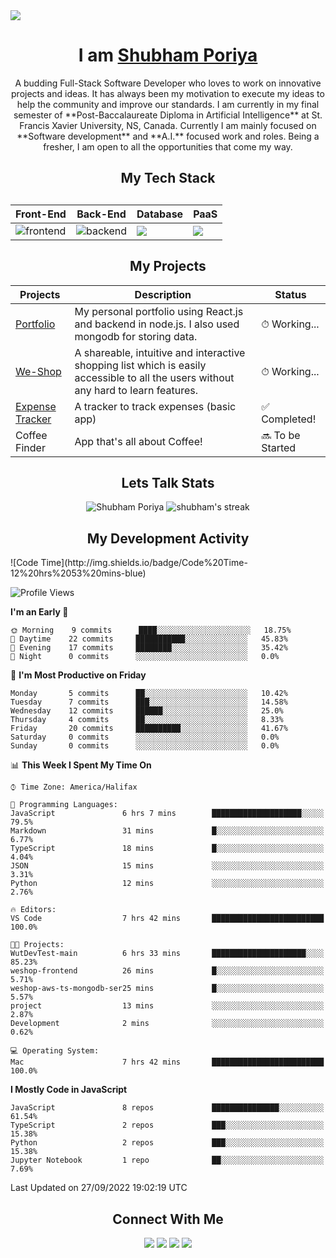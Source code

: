 <img src="https://readme-typing-svg.herokuapp.com?font=Fira+Code&pause=1000&width=435&lines=Hello!+Welcome+to+my+Github+page+.+.+."/>

<div>
  
  <h1 align="center">I am <a href="https://github.com/ShubhamPoriya">Shubham Poriya</a></h1>
</div> 
<p align="center">A budding Full-Stack Software Developer who loves to work on innovative projects and ideas. It has always been my motivation to execute my ideas to help the community and improve our standards. I am currently in my final semester of **Post-Baccalaureate Diploma in Artificial Intelligence** at St. Francis Xavier University, NS, Canada. Currently I am mainly focused on **Software development** and **A.I.** focused work and roles. Being a fresher, I am open to all the opportunities that come my way.</p>  

<div align="center">
  <h2>My Tech Stack<h2>
  <table width="100%">
  <thead>
    <th>Front-End</th>
    <th>Back-End</th>
    <th>Database</th>
    <th>PaaS</th>
  </thead>
  <tbody>
    <tr>
      <td>
      <img src="https://skillicons.dev/icons?i=html,css,react" alt="frontend"/>
      </td>
      <td><img src="https://skillicons.dev/icons?i=js,nodejs,python" alt="backend"/></td>
      <td><img src="https://skillicons.dev/icons?i=mongodb"/></td>
      <td><img src="https://skillicons.dev/icons?i=aws,vercel"/></td>
    </tr>
  </tbody>
</table>
</div>




<h2 align="center">My Projects</h2>
<table>
  <thead>
    <th>Projects</th>
    <th>Description</th>
    <th>Status</th>
  </thead>
  <tbody>
    <tr>
      <td><a href="https://github.com/ShubhamPoriya/shubham-poriya">Portfolio</a></td>
      <td>My personal portfolio using React.js and backend in node.js. I also used mongodb for storing data.</td>
      <td>⏱ Working...</td>
    </tr>
    <tr>
      <td><a href="https://github.com/ShubhamPoriya/weshop-frontend">We-Shop</a></td>
      <td>A shareable, intuitive and interactive shopping list which is easily accessible to all the users without any hard to learn features.</td>
      <td>⏱ Working...</td>
    </tr>
    <tr>
      <td><a href="https://github.com/ShubhamPoriya/Expense-Tracker-REACT">Expense Tracker</a></td>
      <td>A tracker to track expenses (basic app)</td>
      <td>✅ Completed!</td>
    </tr>
    <tr>
      <td>Coffee Finder</td>
      <td>App that's all about Coffee!</td>
      <td>🔜 To be Started</td>
    </tr>
  </tbody>
</table>

<div align="center">

  <h2>Lets Talk Stats</h2>
  
  <tr>
    <td>
      <img src="https://github-readme-stats.vercel.app/api?username=ShubhamPoriya&show_icons=true&theme=radical" alt="Shubham Poriya"/>
    </td>
    <td>
      <img src="https://github-readme-streak-stats.herokuapp.com/?user=ShubhamPoriya" alt="shubham's streak" />
    </td>
  </tr>

</div>

<div>
  <h2 align="center">My Development Activity</h2>
<!--START_SECTION:waka-->
![Code Time](http://img.shields.io/badge/Code%20Time-12%20hrs%2053%20mins-blue)

![Profile Views](http://img.shields.io/badge/Profile%20Views-0-blue)

**I'm an Early 🐤** 

```text
🌞 Morning    9 commits      ████░░░░░░░░░░░░░░░░░░░░░   18.75% 
🌆 Daytime    22 commits     ███████████░░░░░░░░░░░░░░   45.83% 
🌃 Evening    17 commits     ████████░░░░░░░░░░░░░░░░░   35.42% 
🌙 Night      0 commits      ░░░░░░░░░░░░░░░░░░░░░░░░░   0.0%

```
📅 **I'm Most Productive on Friday** 

```text
Monday       5 commits      ██░░░░░░░░░░░░░░░░░░░░░░░   10.42% 
Tuesday      7 commits      ███░░░░░░░░░░░░░░░░░░░░░░   14.58% 
Wednesday    12 commits     ██████░░░░░░░░░░░░░░░░░░░   25.0% 
Thursday     4 commits      ██░░░░░░░░░░░░░░░░░░░░░░░   8.33% 
Friday       20 commits     ██████████░░░░░░░░░░░░░░░   41.67% 
Saturday     0 commits      ░░░░░░░░░░░░░░░░░░░░░░░░░   0.0% 
Sunday       0 commits      ░░░░░░░░░░░░░░░░░░░░░░░░░   0.0%

```


📊 **This Week I Spent My Time On** 

```text
⌚︎ Time Zone: America/Halifax

💬 Programming Languages: 
JavaScript               6 hrs 7 mins        ████████████████████░░░░░   79.5% 
Markdown                 31 mins             █░░░░░░░░░░░░░░░░░░░░░░░░   6.77% 
TypeScript               18 mins             █░░░░░░░░░░░░░░░░░░░░░░░░   4.04% 
JSON                     15 mins             ░░░░░░░░░░░░░░░░░░░░░░░░░   3.31% 
Python                   12 mins             ░░░░░░░░░░░░░░░░░░░░░░░░░   2.76%

🔥 Editors: 
VS Code                  7 hrs 42 mins       █████████████████████████   100.0%

🐱‍💻 Projects: 
WutDevTest-main          6 hrs 33 mins       █████████████████████░░░░   85.23% 
weshop-frontend          26 mins             █░░░░░░░░░░░░░░░░░░░░░░░░   5.71% 
weshop-aws-ts-mongodb-ser25 mins             █░░░░░░░░░░░░░░░░░░░░░░░░   5.57% 
project                  13 mins             ░░░░░░░░░░░░░░░░░░░░░░░░░   2.87% 
Development              2 mins              ░░░░░░░░░░░░░░░░░░░░░░░░░   0.62%

💻 Operating System: 
Mac                      7 hrs 42 mins       █████████████████████████   100.0%

```

**I Mostly Code in JavaScript** 

```text
JavaScript               8 repos             ███████████████░░░░░░░░░░   61.54% 
TypeScript               2 repos             ███░░░░░░░░░░░░░░░░░░░░░░   15.38% 
Python                   2 repos             ███░░░░░░░░░░░░░░░░░░░░░░   15.38% 
Jupyter Notebook         1 repo              ██░░░░░░░░░░░░░░░░░░░░░░░   7.69%

```



 Last Updated on 27/09/2022 19:02:19 UTC
<!--END_SECTION:waka-->
  
</div>

<div align="center">
  <h2>Connect With Me</h2>
  <a href="https://twitter.com/PoriyaShubham" target="_blank"><img src="https://img.shields.io/badge/Twitter-%231DA1F2.svg?style=for-the-badge&logo=Twitter&logoColor=white"/></a>
  <a href="www.linkedin.com/in/shubhamporiya" target="_blank"><img src="https://img.shields.io/badge/linkedin-%230077B5.svg?style=for-the-badge&logo=linkedin&logoColor=white"/></a>
  <a href="https://www.instagram.com/shubhamporiya/" target="_blank"><img src="https://img.shields.io/badge/Instagram-%23E4405F.svg?style=for-the-badge&logo=Instagram&logoColor=white"/></a>
  <a href="mailto:shubhamporiya@gmail.com" target="_blank" rel="noreferrer"><img src="https://img.shields.io/badge/Gmail-D14836?style=for-the-badge&logo=gmail&logoColor=white"/></a>
</div>
    



<!---
ShubhamPoriya/ShubhamPoriya is a ✨ special ✨ repository because its `README.md` (this file) appears on your GitHub profile.
You can click the Preview link to take a look at your changes.
--->
